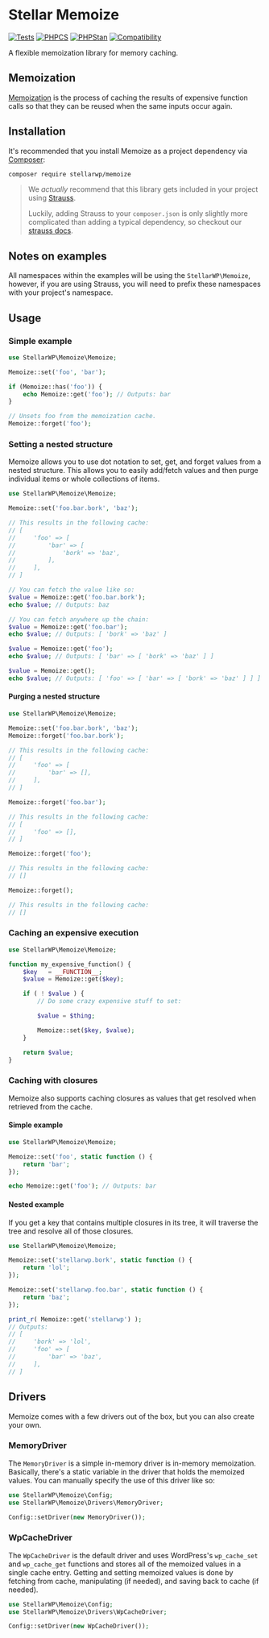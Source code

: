 # Stellar Memoize

[![Tests](https://github.com/stellarwp/memoize/workflows/Tests/badge.svg)](https://github.com/stellarwp/memoize/actions?query=branch%3Amain) [![PHPCS](https://github.com/stellarwp/memoize/actions/workflows/phpcs.yml/badge.svg)](https://github.com/stellarwp/memoize/actions/workflows/phpcs.yml) [![PHPStan](https://github.com/stellarwp/memoize/actions/workflows/phpstan.yml/badge.svg)](https://github.com/stellarwp/memoize/actions/workflows/phpstan.yml) [![Compatibility](https://github.com/stellarwp/memoize/actions/workflows/compatibility.yml/badge.svg)](https://github.com/stellarwp/memoize/actions/workflows/compatibility.yml)

A flexible memoization library for memory caching.

## Memoization

[Memoization](https://en.wikipedia.org/wiki/Memoization) is the process of caching the results of expensive function calls so that they can be reused when the same inputs occur again.

## Installation

It's recommended that you install Memoize as a project dependency via [Composer](https://getcomposer.org/):

```bash
composer require stellarwp/memoize
```

> We _actually_ recommend that this library gets included in your project using [Strauss](https://github.com/BrianHenryIE/strauss).
>
> Luckily, adding Strauss to your `composer.json` is only slightly more complicated than adding a typical dependency, so checkout our [strauss docs](https://github.com/stellarwp/global-docs/blob/main/docs/strauss-setup.md).

## Notes on examples

All namespaces within the examples will be using the `StellarWP\Memoize`, however, if you are using Strauss, you will need to prefix these namespaces with your project's namespace.

## Usage

### Simple example

```php
use StellarWP\Memoize\Memoize;

Memoize::set('foo', 'bar');

if (Memoize::has('foo')) {
    echo Memoize::get('foo'); // Outputs: bar
}

// Unsets foo from the memoization cache.
Memoize::forget('foo');
```

### Setting a nested structure

Memoize allows you to use dot notation to set, get, and forget values from a nested structure. This allows you to easily add/fetch values and then purge individual items or whole collections of items.

```php
use StellarWP\Memoize\Memoize;

Memoize::set('foo.bar.bork', 'baz');

// This results in the following cache:
// [
//     'foo' => [
//         'bar' => [
//             'bork' => 'baz',
//         ],
//     ],
// ]

// You can fetch the value like so:
$value = Memoize::get('foo.bar.bork');
echo $value; // Outputs: baz

// You can fetch anywhere up the chain:
$value = Memoize::get('foo.bar');
echo $value; // Outputs: [ 'bork' => 'baz' ]

$value = Memoize::get('foo');
echo $value; // Outputs: [ 'bar' => [ 'bork' => 'baz' ] ]

$value = Memoize::get();
echo $value; // Outputs: [ 'foo' => [ 'bar' => [ 'bork' => 'baz' ] ] ]
```

#### Purging a nested structure

```php
use StellarWP\Memoize\Memoize;

Memoize::set('foo.bar.bork', 'baz');
Memoize::forget('foo.bar.bork');

// This results in the following cache:
// [
//     'foo' => [
//         'bar' => [],
//     ],
// ]

Memoize::forget('foo.bar');

// This results in the following cache:
// [
//     'foo' => [],
// ]

Memoize::forget('foo');

// This results in the following cache:
// []

Memoize::forget();

// This results in the following cache:
// []
```

### Caching an expensive execution

```php
use StellarWP\Memoize\Memoize;

function my_expensive_function() {
    $key   = __FUNCTION__;
    $value = Memoize::get($key);

    if ( ! $value ) {
        // Do some crazy expensive stuff to set:

        $value = $thing;

        Memoize::set($key, $value);
    }

    return $value;
}
```

### Caching with closures

Memoize also supports caching closures as values that get resolved when retrieved from the cache.

#### Simple example
```php
use StellarWP\Memoize\Memoize;

Memoize::set('foo', static function () {
    return 'bar';
});

echo Memoize::get('foo'); // Outputs: bar
```

#### Nested example

If you get a key that contains multiple closures in its tree, it will traverse the tree and resolve all of those closures.

```php
use StellarWP\Memoize\Memoize;

Memoize::set('stellarwp.bork', static function () {
    return 'lol';
});

Memoize::set('stellarwp.foo.bar', static function () {
    return 'baz';
});

print_r( Memoize::get('stellarwp') );
// Outputs:
// [
//     'bork' => 'lol',
//     'foo' => [
//         'bar' => 'baz',
//     ],
// ]
```

## Drivers

Memoize comes with a few drivers out of the box, but you can also create your own.

### MemoryDriver

The `MemoryDriver` is a simple in-memory driver is in-memory memoization. Basically, there's a static variable in the driver that holds the memoized values. You can manually specify the use of this driver like so:

```php
use StellarWP\Memoize\Config;
use StellarWP\Memoize\Drivers\MemoryDriver;

Config::setDriver(new MemoryDriver());
```

### WpCacheDriver

The `WpCacheDriver` is the default driver and uses WordPress's `wp_cache_set` and `wp_cache_get` functions and stores all of the memoized values in a single cache entry. Getting and setting memoized values is done by fetching from cache, manipulating (if needed), and saving back to cache (if needed).

```php
use StellarWP\Memoize\Config;
use StellarWP\Memoize\Drivers\WpCacheDriver;

Config::setDriver(new WpCacheDriver());
```
